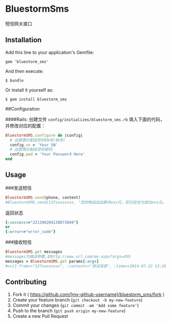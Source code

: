 # BluestormSms

短信网关接口

## Installation

Add this line to your application's Gemfile:

    gem 'bluestorm_sms'

And then execute:

    $ bundle

Or install it yourself as:

    $ gem install bluestorm_sms
    
##Configuration

####Rails:
创建文件 `config/initializes/bluestorm_sms.rb` 填入下面的代码，并修改对应的配置：

```ruby
BluestormSMS.configure do |config|
  # 运营商分配给您的SN号(帐号)
  config.sn = 'Your SN'
  # 运营商分配给您的密码
  config.pwd = 'Your Password Here'
end
```

## Usage
###发送短信
```ruby
BluestormSMS.send(phone, content)
#BluestormSMS.send(137xxxxxxxx, '您的物品加运费共xxx元，您已经支付成功xxx元。正在为您安排发货，保密包装。【签名】'))
```

返回状态
```ruby
{:success=>"221340284130873849"}
or
{:error=>"error_code"}
```
###接收短信
```ruby
BluestormSMS.get messages
#messages为推送参数,如http://www.url.com/mo.aspx?args=XXX
messages = BluestormSMS.get params[:args]
#=>[{:from=>"137xxxxxxxx", :content=>"测试消息", :time=>2014-07-22 13:26:54 +0800}]
```



## Contributing

1. Fork it ( https://github.com/[my-github-username]/bluestorm_sms/fork )
2. Create your feature branch (`git checkout -b my-new-feature`)
3. Commit your changes (`git commit -am 'Add some feature'`)
4. Push to the branch (`git push origin my-new-feature`)
5. Create a new Pull Request
